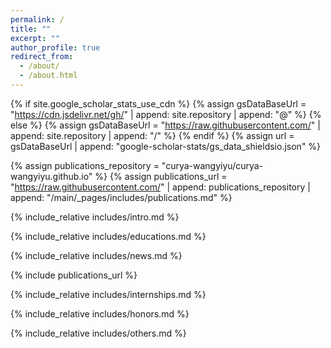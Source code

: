 ```yaml
---
permalink: /
title: ""
excerpt: ""
author_profile: true
redirect_from: 
  - /about/
  - /about.html
---
```


{% if site.google_scholar_stats_use_cdn %}
{% assign gsDataBaseUrl = "https://cdn.jsdelivr.net/gh/" | append: site.repository | append: "@" %}
{% else %}
{% assign gsDataBaseUrl = "https://raw.githubusercontent.com/" | append: site.repository | append: "/" %}
{% endif %}
{% assign url = gsDataBaseUrl | append: "google-scholar-stats/gs_data_shieldsio.json" %}

{% assign publications_repository = "curya-wangyiyu/curya-wangyiyu.github.io" %}
{% assign publications_url = "https://raw.githubusercontent.com/" | append: publications_repository | append: "/main/_pages/includes/publications.md" %}


<span class='anchor' id='about-me'></span>
{% include_relative includes/intro.md %}

<span class='anchor' id='-educations'></span>
{% include_relative includes/educations.md %}

<span class='anchor' id='-news'></span>
{% include_relative includes/news.md %}

<span class='anchor' id='-publications'></span>
{% include publications_url %}

<span class='anchor' id='-internships'></span>
{% include_relative includes/internships.md %}

<span class='anchor' id='-honors-and-awards'></span>
{% include_relative includes/honors.md %}

<span class='anchor' id='-others'></span>
{% include_relative includes/others.md %}